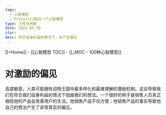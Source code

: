 ```yaml
---
tags:
  - 心智模型
  - Projects/每日一个心智模型
type: 人性与判断
date: 2022-05-30
star: 
desc: 符合自身利益的情况下，会产生偏见
---
```

[[+Home]] - [[心智模型 TOC]] - [[_MOC - 100种心智模型]]


# 对激励的偏见

高度敏感，人类可能拥有动物王国中最多样化和最难理解的激励机制。这会导致我们在符合我们自身利益的情况下扭曲我们的想法。一个很好的例子是销售人员真正相信他的产品会改善用户的生活。他销售产品不仅方便；他销售产品的事实导致他自己的想法产生了非常真实的偏见。